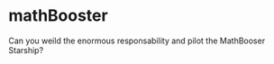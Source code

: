 mathBooster
===========

Can you weild the enormous responsability and pilot the MathBooser Starship?
